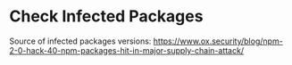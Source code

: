 # Check Infected Packages

Source of infected packages versions:
https://www.ox.security/blog/npm-2-0-hack-40-npm-packages-hit-in-major-supply-chain-attack/
